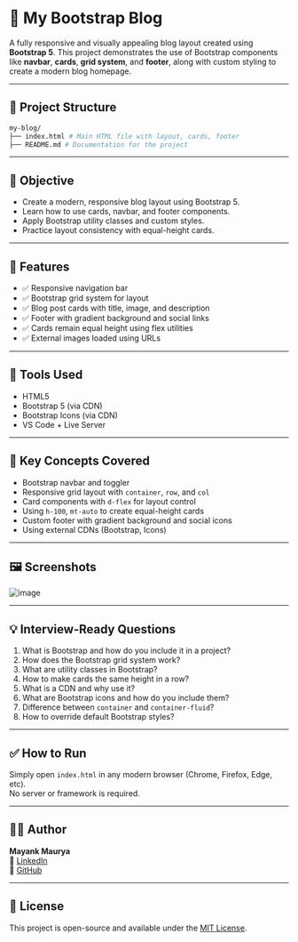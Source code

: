 # 📰 My Bootstrap Blog

A fully responsive and visually appealing blog layout created using **Bootstrap 5**. This project demonstrates the use of Bootstrap components like **navbar**, **cards**, **grid system**, and **footer**, along with custom styling to create a modern blog homepage.

---

## 📁 Project Structure

```bash
my-blog/
├── index.html # Main HTML file with layout, cards, footer
├── README.md # Documentation for the project
```
---

## 🎯 Objective

- Create a modern, responsive blog layout using Bootstrap 5.
- Learn how to use cards, navbar, and footer components.
- Apply Bootstrap utility classes and custom styles.
- Practice layout consistency with equal-height cards.

---

## 🚀 Features

- ✅ Responsive navigation bar
- ✅ Bootstrap grid system for layout
- ✅ Blog post cards with title, image, and description
- ✅ Footer with gradient background and social links
- ✅ Cards remain equal height using flex utilities
- ✅ External images loaded using URLs

---

## 🔧 Tools Used

- HTML5
- Bootstrap 5 (via CDN)
- Bootstrap Icons (via CDN)
- VS Code + Live Server

---

## 🧠 Key Concepts Covered

- Bootstrap navbar and toggler
- Responsive grid layout with `container`, `row`, and `col`
- Card components with `d-flex` for layout control
- Using `h-100`, `mt-auto` to create equal-height cards
- Custom footer with gradient background and social icons
- Using external CDNs (Bootstrap, Icons)

---

## 🖼️ Screenshots

![image](https://github.com/user-attachments/assets/4fe5b3a7-d35f-450b-b433-67a7b3bf70ca)

---

## 💡 Interview-Ready Questions

1. What is Bootstrap and how do you include it in a project?
2. How does the Bootstrap grid system work?
3. What are utility classes in Bootstrap?
4. How to make cards the same height in a row?
5. What is a CDN and why use it?
6. What are Bootstrap icons and how do you include them?
7. Difference between `container` and `container-fluid`?
8. How to override default Bootstrap styles?

---

## ✅ How to Run

Simply open `index.html` in any modern browser (Chrome, Firefox, Edge, etc).  
No server or framework is required.

---

## 👨‍💻 Author

**Mayank Maurya**  
🔗 [LinkedIn](https://www.linkedin.com/in/mayankmaurya05)  
🔗 [GitHub](https://github.com/mayankkmauryaa)

---

## 📝 License

This project is open-source and available under the [MIT License](https://opensource.org/licenses/MIT).
